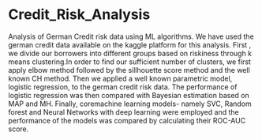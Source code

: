 # Credit_Risk_Analysis
Analysis of  German Credit risk data using ML algorithms.
We have used the german credit data available on the kaggle platform for this analysis.
First , we divide our borrowers into different groups based on riskiness through k means clustering.In order to find our sufficient number of clusters, we first apply elbow method followed by the sillhouette score method and the well known CH method.
Then we applied a well known parametric model, logistic regression, to the german credit risk data.
The performance of logistic regression was then compared with Bayesian estimation based on MAP and MH.
Finally, coremachine learning models- namely SVC, Random forest and Neural Networks with deep learning were employed and the performance of the models was compared by calculating their ROC-AUC  score.
